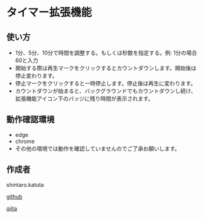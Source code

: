 # タイマー拡張機能

## 使い方
- 1分、5分、10分で時間を調整する。もしくは秒数を指定する。例: 1分の場合60と入力
- 開始する際は再生マークをクリックするとカウントダウンします。開始後は停止変わります。
- 停止マークをクリックすると一時停止します。停止後は再生に変わります。
- カウントダウンが始まると、バックグラウンドでもカウントダウンし続け、拡張機能アイコン下のバッジに残り時間が表示されます。

## 動作確認環境
- edge
- chrome
- その他の環境では動作を確認していませんのでご了承お願いします。

## 作成者
shintaro.katuta

[github](https://github.com/sintaro-katuta)

[qiita](https://qiita.com/sintaro-katuta)
